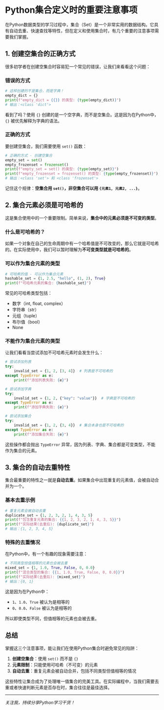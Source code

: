 # Python集合定义时的重要注意事项

在Python数据类型的学习过程中，集合（Set）是一个非常实用的数据结构。它具有自动去重、快速查找等特性，但在定义和使用集合时，有几个重要的注意事项需要我们掌握。

## 1. 创建空集合的正确方式

很多初学者在创建空集合时容易犯一个常见的错误，让我们来看看这个问题：

### 错误的方式

```python
# 这样创建的不是集合，而是字典！
empty_dict = {}
print(f"empty_dict = {{}} 的类型: {type(empty_dict)}")
# 输出：<class 'dict'>
```

看到了吗？使用 `{}` 创建的是一个空字典，而不是空集合。这是因为在Python中，`{}` 被优先解释为字典的语法。

### 正确的方式

要创建空集合，我们需要使用 `set()` 函数：

```python
# 正确的方式 - 创建空集合
empty_set = set()
empty_frozenset = frozenset()
print(f"empty_set = set() 的类型: {type(empty_set)}")
print(f"empty_frozenset = frozenset() 的类型: {type(empty_frozenset)}")
# 输出：<class 'set'> 和 <class 'frozenset'>
```

记住这个规律：**空集合用 `set()`，非空集合可以用 `{元素1, 元素2, ...}`**。

## 2. 集合元素必须是可哈希的

这是集合使用中的一个重要限制。简单来说，**集合中的元素必须是不可变的类型**。

### 什么是可哈希的？

如果一个对象在自己的生命周期中有一个哈希值是不可改变的，那么它就是可哈希的。在实际使用中，我们可以暂时理解为**不可变类型就是可哈希的**。

### 可以作为集合元素的类型

```python
# 可哈希的值 - 可以作为集合元素
hashable_set = {1, 2.5, "hello", (1, 2), True}
print(f"可哈希元素的集合: {hashable_set}")
```

常见的可哈希类型包括：
- 数字（int, float, complex）
- 字符串（str）
- 元组（tuple）
- 布尔值（bool）
- None

### 不能作为集合元素的类型

让我们看看当尝试添加不可哈希元素时会发生什么：

```python
# 尝试添加列表
try:
    invalid_set = {1, 2, [3, 4]}  # 列表是不可哈希的
except TypeError as e:
    print(f"添加列表失败: {e}")

# 尝试添加字典
try:
    invalid_set = {1, 2, {"key": "value"}}  # 字典是不可哈希的
except TypeError as e:
    print(f"添加字典失败: {e}")

# 尝试添加集合
try:
    invalid_set = {1, 2, {3, 4}}  # 集合本身也是不可哈希的
except TypeError as e:
    print(f"添加集合失败: {e}")
```

这些操作都会抛出 `TypeError` 异常，因为列表、字典、集合都是可变类型，不能作为集合的元素。

## 3. 集合的自动去重特性

集合最重要的特性之一就是**自动去重**。如果集合中出现重复的元素值，会被自动合并为一个。

### 基本去重示例

```python
# 重复元素会被自动去重
duplicate_set = {1, 2, 3, 2, 1, 4, 3, 5}
print(f"包含重复元素的集合: {{1, 2, 3, 2, 1, 4, 3, 5}}")
print(f"实际结果(去重后): {duplicate_set}")
# 输出：{1, 2, 3, 4, 5}
```

### 特殊的去重情况

在Python中，有一个有趣的现象需要注意：

```python
# 不同类型但值相等的元素也会被去重
mixed_set = {1, 1.0, True, False, 0, 0.0}
print(f"混合类型的集合: {{1, 1.0, True, False, 0, 0.0}}")
print(f"实际结果(去重后): {mixed_set}")
# 输出：{0, 1}
```

这是因为在Python中：
- `1`、`1.0`、`True` 被认为是相等的
- `0`、`0.0`、`False` 被认为是相等的

所以即使类型不同，但值相等的元素也会被去重。

## 总结

掌握这三个注意事项，能让我们在使用Python集合时避免常见的陷阱：

1. **创建空集合**：使用 `set()` 而不是 `{}`
2. **元素限制**：只能使用可哈希（不可变）的元素
3. **自动去重**：重复元素会被自动合并，包括不同类型但值相等的情况

这些特性让集合成为了处理唯一值集合的完美工具。在实际编程中，当我们需要去重或者快速判断元素是否存在时，集合往往是最佳选择。

---

*关注我，持续分享Python学习干货！*